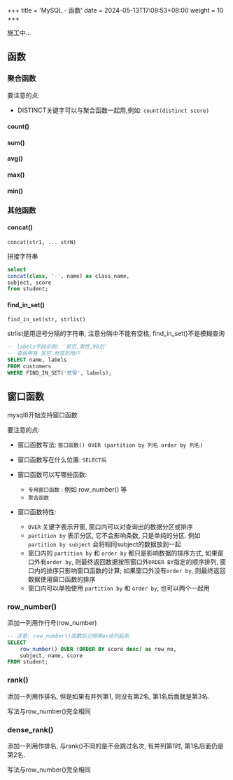 +++
title = 'MySQL - 函数'
date = 2024-05-13T17:08:53+08:00
weight = 10
+++

施工中...

## 函数

### 聚合函数

要注意的点:

* DISTINCT关键字可以与聚合函数一起用,例如: `count(distinct score)`

#### count()

#### sum()

#### avg()

#### max()

#### min()

### 其他函数

#### concat()

`concat(str1, ... strN)`

拼接字符串

``` sql
select 
concat(class, '-', name) as class_name,
subject, score
from student;
```



#### find_in_set()

`find_in_set(str, strlist)`

strlist是用逗号分隔的字符串, 注意分隔中不能有空格, find_in_set()不是模糊查询

``` sql
-- labels字段示例: '贫穷,男性,90后'
-- 查询带有 贫穷 标签的用户
SELECT name, labels 
FROM customers 
WHERE FIND_IN_SET('贫穷', labels);
```



## 窗口函数

mysql8开始支持窗口函数

要注意的点:

* 窗口函数写法: `窗口函数() OVER (partition by 列名 order by 列名) `

* 窗口函数写在什么位置: `SELECT后`
* 窗口函数可以写哪些函数: 
  * `专用窗口函数` : 例如 row_number() 等
  *  `聚合函数`
* 窗口函数特性:
  * `OVER` 关键字表示开窗, 窗口内可以对查询出的数据分区或排序
  * `partition by` 表示分区, 它不会影响条数, 只是单纯的分区. 例如 `partition by subject` 会将相同subject的数据放到一起
  * 窗口内的 `partition by` 和 `order by`  都只是影响数据的排序方式, 如果窗口外有`order by`, 则最终返回数据按照窗口外`ORDER BY`指定的顺序排列, 窗口内的排序只影响窗口函数的计算; 如果窗口外没有`order by`, 则最终返回数据使用窗口函数的排序
  * 窗口内可以单独使用 `partition by` 和 `order by`, 也可以两个一起用



### row_number()

添加一列用作行号(row_number)

``` sql
-- 注意: row_number()函数后记得用as给列起名
SELECT 
    row_number() OVER (ORDER BY score desc) as row_no,
    subject, name, score
FROM student;
```

### rank()

添加一列用作排名, 但是如果有并列第1, 则没有第2名, 第1名后面就是第3名.

写法与row_number()完全相同

### dense_rank()

添加一列用作排名, 与rank()不同的是不会跳过名次, 有并列第1时, 第1名后面仍是第2名.

写法与row_number()完全相同

